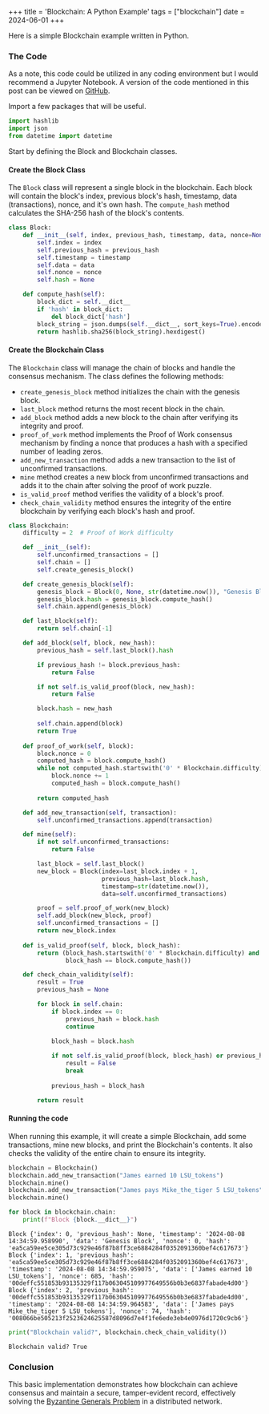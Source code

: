 +++
title = 'Blockchain: A Python Example'
tags = ["blockchain"]
date = 2024-06-01
+++

Here is a simple Blockchain example written in Python.

### The Code

As a note, this code could be utilized in any coding environment but I would recommend a Jupyter Notebook.  A version of the code mentioned in this post can be viewed on [GitHub](https://github.com/cavalryjim/blockchain_example).

Import a few packages that will be useful.

```python
import hashlib
import json
from datetime import datetime
```

Start by defining the Block and Blockchain classes. 

#### Create the Block Class

The `Block` class will represent a single block in the blockchain.  Each block will contain the block's index, previous block's hash, timestamp, data (transactions), nonce, and it's own hash.  The `compute_hash` method calculates the SHA-256 hash of the block's contents.

```python
class Block:
    def __init__(self, index, previous_hash, timestamp, data, nonce=None):
        self.index = index
        self.previous_hash = previous_hash
        self.timestamp = timestamp
        self.data = data
        self.nonce = nonce
        self.hash = None

    def compute_hash(self):
        block_dict = self.__dict__
        if 'hash' in block_dict:
            del block_dict['hash']
        block_string = json.dumps(self.__dict__, sort_keys=True).encode()
        return hashlib.sha256(block_string).hexdigest()
```

#### Create the Blockchain Class

The `Blockchain` class will manage the chain of blocks and handle the consensus mechanism.  The class defines the following methods:
- `create_genesis_block` method initializes the chain with the genesis block.
- `last_block` method returns the most recent block in the chain.
- `add_block` method adds a new block to the chain after verifying its integrity and proof.
- `proof_of_work` method implements the Proof of Work consensus mechanism by finding a nonce that produces a hash with a specified number of leading zeros.
- `add_new_transaction` method adds a new transaction to the list of unconfirmed transactions.
- `mine` method creates a new block from unconfirmed transactions and adds it to the chain after solving the proof of work puzzle.
- `is_valid_proof` method verifies the validity of a block's proof.
- `check_chain_validity` method ensures the integrity of the entire blockchain by verifying each block's hash and proof.

```python
class Blockchain:
    difficulty = 2  # Proof of Work difficulty

    def __init__(self):
        self.unconfirmed_transactions = []
        self.chain = []
        self.create_genesis_block()

    def create_genesis_block(self):
        genesis_block = Block(0, None, str(datetime.now()), "Genesis Block", 0)
        genesis_block.hash = genesis_block.compute_hash()
        self.chain.append(genesis_block)

    def last_block(self):
        return self.chain[-1]

    def add_block(self, block, new_hash):
        previous_hash = self.last_block().hash

        if previous_hash != block.previous_hash:
            return False

        if not self.is_valid_proof(block, new_hash):
            return False

        block.hash = new_hash
        
        self.chain.append(block)
        return True
    
    def proof_of_work(self, block):
        block.nonce = 0
        computed_hash = block.compute_hash()
        while not computed_hash.startswith('0' * Blockchain.difficulty):
            block.nonce += 1
            computed_hash = block.compute_hash()
        
        return computed_hash

    def add_new_transaction(self, transaction):
        self.unconfirmed_transactions.append(transaction)

    def mine(self):
        if not self.unconfirmed_transactions:
            return False

        last_block = self.last_block()
        new_block = Block(index=last_block.index + 1,
                          previous_hash=last_block.hash,
                          timestamp=str(datetime.now()),
                          data=self.unconfirmed_transactions)

        proof = self.proof_of_work(new_block)
        self.add_block(new_block, proof)
        self.unconfirmed_transactions = []
        return new_block.index
    
    def is_valid_proof(self, block, block_hash):
        return (block_hash.startswith('0' * Blockchain.difficulty) and
                block_hash == block.compute_hash())

    def check_chain_validity(self):
        result = True
        previous_hash = None

        for block in self.chain:
            if block.index == 0:
                previous_hash = block.hash
                continue 
                
            block_hash = block.hash

            if not self.is_valid_proof(block, block_hash) or previous_hash != block.previous_hash:
                result = False
                break
                
            previous_hash = block_hash

        return result
```

#### Running the code

When running this example, it will create a simple Blockchain, add some transactions, mine new blocks, and print the Blockchain's contents. It also checks the validity of the entire chain to ensure its integrity.

```python
blockchain = Blockchain()
blockchain.add_new_transaction("James earned 10 LSU_tokens")
blockchain.mine()
blockchain.add_new_transaction("James pays Mike_the_tiger 5 LSU_tokens")
blockchain.mine()
```

```python
for block in blockchain.chain:
    print(f"Block {block.__dict__}")
```

```
Block {'index': 0, 'previous_hash': None, 'timestamp': '2024-08-08 14:34:59.958990', 'data': 'Genesis Block', 'nonce': 0, 'hash': 'ea5ca59ee5ce305d73c929e46f87b8ff3ce6884284f0352091360bef4c617673'}
Block {'index': 1, 'previous_hash': 'ea5ca59ee5ce305d73c929e46f87b8ff3ce6884284f0352091360bef4c617673', 'timestamp': '2024-08-08 14:34:59.959075', 'data': ['James earned 10 LSU_tokens'], 'nonce': 685, 'hash': '00deffc551853b93135329f117b063045109977649556b0b3e6837fabade4d00'}
Block {'index': 2, 'previous_hash': '00deffc551853b93135329f117b063045109977649556b0b3e6837fabade4d00', 'timestamp': '2024-08-08 14:34:59.964583', 'data': ['James pays Mike_the_tiger 5 LSU_tokens'], 'nonce': 74, 'hash': '008066be505213f2523624625587d8096d7e4f1fe6ede3eb4e0976d1720c9cb6'}
```

```python
print("Blockchain valid?", blockchain.check_chain_validity())
```

```
Blockchain valid? True
```

### Conclusion

This basic implementation demonstrates how blockchain can achieve consensus and maintain a secure, tamper-evident record, effectively solving the [Byzantine Generals Problem](https://blog.agilephd.com/posts/blockchain_byzantine/) in a distributed network.